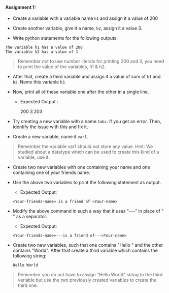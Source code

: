 #### Assignment 1:

- Create a variable with a variable name `h1` and assign it a value of 200

- Create another variable, give it a name, `h2`, assign it a value 3.

- Write python statements for the following outputs:


```
The variable h1 has a value of 200
The variable h2 has a value of 1
```

> Remember not to use number literals for printing 200 and 3, you need to print the value of the variables, h1 & h2.

- After that, create a third variable and assign it a value of sum of `h1` and `h2`. Name this variable `h3`.

- Now, print all of these variable one after the other in a single line.

  - Expected Output :
    
    200 3 203

- Try creating a new variable with a name `1abc`. If you get an error. Then, identify the issue with this and fix it.


- Create a new variable, name it `var1`.

> Remember the variable var1 should not store any value.
> Hint: We studied about a datatype which can be used to create this kind of a variable, use it.


- Create two new variables with one containing your name and one containing one of your friends name.

- Use the above two variables to print the following statement as output.

  - Expected Output:

  `<Your-friends-name> is a friend of <Your-name>`

- Modify the above command in such a way that it uses "---" in place of " " as a separator.

  - Expected Output:

  `<Your-friends-name>---is a friend of---<Your-name>`

- Create two new variables, such that one contains "Hello " and the other contains "World". After that create a third variable which contains the following string:

  `Hello World`

> Remember you do not have to assign "Hello World" string to the third variable but use the two previously created variables to create the third one.
